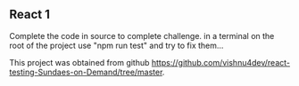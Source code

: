 ## React 1
Complete the code in source to complete challenge.
in a terminal on the root of the project use "npm run test" and try to fix them...

This project was obtained from github https://github.com/vishnu4dev/react-testing-Sundaes-on-Demand/tree/master.
